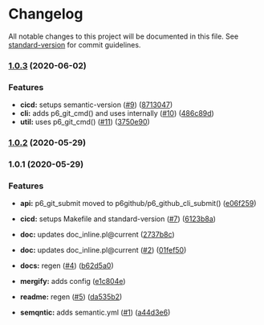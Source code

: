 # Changelog

All notable changes to this project will be documented in this file. See [standard-version](https://github.com/conventional-changelog/standard-version) for commit guidelines.

### [1.0.3](https://github.com/p6m7g8/p6git/compare/v1.0.2...v1.0.3) (2020-06-02)


### Features

* **cicd:** setups semantic-version ([#9](https://github.com/p6m7g8/p6git/issues/9)) ([8713047](https://github.com/p6m7g8/p6git/commit/8713047c28379d241e6c4d24671d8e871d43bfb6))
* **cli:** adds p6_git_cmd() and uses internally ([#10](https://github.com/p6m7g8/p6git/issues/10)) ([486c89d](https://github.com/p6m7g8/p6git/commit/486c89de7a0b0953b83d67a9fc8bff3099315b5c))
* **util:** uses p6_git_cmd() ([#11](https://github.com/p6m7g8/p6git/issues/11)) ([3750e90](https://github.com/p6m7g8/p6git/commit/3750e901f341deb76cadeaedde3b2d19825f2ae7))

### [1.0.2](https://github.com/p6m7g8/p6git/compare/v1.0.1...v1.0.2) (2020-05-29)

### 1.0.1 (2020-05-29)


### Features

* **api:** p6_git_submit moved to p6github/p6_github_cli_submit() ([e06f259](https://github.com/p6m7g8/p6git/commit/e06f259a93adfbad5e0a46d045d7d2c7515e5476))
* **cicd:** setups Makefile and standard-version ([#7](https://github.com/p6m7g8/p6git/issues/7)) ([6123b8a](https://github.com/p6m7g8/p6git/commit/6123b8a56a4ddbe1f5af3daa54701fd3f8ba2031))


* **doc:** updates doc_inline.pl@current ([2737b8c](https://github.com/p6m7g8/p6git/commit/2737b8cc5f60a5d3199786016bf15e6c5a1de4a2))
* **doc:** updates doc_inline.pl@current ([#2](https://github.com/p6m7g8/p6git/issues/2)) ([01fef50](https://github.com/p6m7g8/p6git/commit/01fef50974e58b7fe9370cb7371fa0ec911b2cf5))
* **docs:** regen ([#4](https://github.com/p6m7g8/p6git/issues/4)) ([b62d5a0](https://github.com/p6m7g8/p6git/commit/b62d5a0022b2699fc05db838a2473e9a618ff666))
* **mergify:** adds config ([e1c804e](https://github.com/p6m7g8/p6git/commit/e1c804e54797d3fccd7f51edba3348c87e76c06e))
* **readme:** regen ([#5](https://github.com/p6m7g8/p6git/issues/5)) ([da535b2](https://github.com/p6m7g8/p6git/commit/da535b2a8a1e13a4f45a27053ba6492f647e45ab))
* **semqntic:** adds semantic.yml ([#1](https://github.com/p6m7g8/p6git/issues/1)) ([a44d3e6](https://github.com/p6m7g8/p6git/commit/a44d3e6995b849a27da60d9511ee4348a6743b78))
